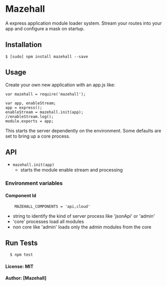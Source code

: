 # Mazehall

A express application module loader system. Stream your routes into your app
and configure a mask on startup.

## Installation

    $ [sudo] npm install mazehall --save


## Usage

Create your own new application with an app.js like:

    var mazehall = require('mazehall');
    
    var app, enableStream;
    app = express();
    enableStream = mazehall.init(app);
    //enableStream.log();
    module.exports = app;
    
This starts the server dependently on the environment. Some defaults are set to bring up a core process.

## API

* `mazehall.init(app)`
  * starts the module enable stream and processing


### Environment variables

#### Component Id
```
    MAZEHALL_COMPONENTS = 'api,cloud'
```

- string to identify the kind of server process like 'jsonApi' or 'admin' 
- 'core' processes load all modules 
- non core like 'admin' loads only the admin modules from the core

## Run Tests

``` bash
  $ npm test
```

#### License: MIT
#### Author: [Mazehall]
